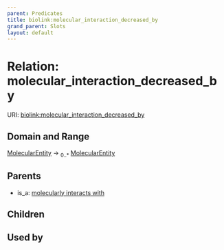 ```yaml
---
parent: Predicates
title: biolink:molecular_interaction_decreased_by
grand_parent: Slots
layout: default
---
```


# Relation: molecular_interaction_decreased_by




URI: [biolink:molecular_interaction_decreased_by](https://w3id.org/biolink/vocab/molecular_interaction_decreased_by)

## Domain and Range

[MolecularEntity](MolecularEntity.md) ->  <sub>0..\*</sub> [MolecularEntity](MolecularEntity.md)

## Parents

 *  is_a: [molecularly interacts with](molecularly_interacts_with.md)

## Children


## Used by

